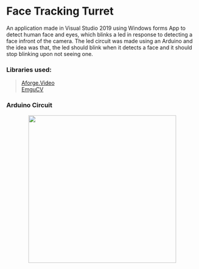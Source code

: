 # Face Tracking Turret 

An application made in Visual Studio 2019 using Windows forms App to detect human face and eyes, which blinks a led in response to 
detecting a face infront of the camera. The led circuit was made using an Arduino and the idea was that, the led should blink when it detects a face and it should stop blinking upon not seeing one. 

### Libraries used:
> [Aforge.Video](http://www.aforgenet.com/)\
> [EmguCV](http://www.emgu.com/wiki/index.php/Main_Page) 

### Arduino Circuit
<p align="center">
<img width="388" src="https://user-images.githubusercontent.com/66672417/85195125-8d8c5900-b2ed-11ea-8075-63d86b731ca4.PNG">
</p>
